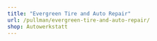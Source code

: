 ```yaml
---
title: "Evergreen Tire and Auto Repair"
url: /pullman/evergreen-tire-and-auto-repair/
shop: Autowerkstatt
---
```

